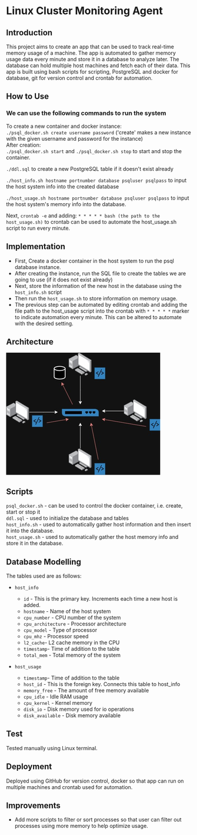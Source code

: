 # Linux Cluster Monitoring Agent

## Introduction
This project aims to create an app that can be used to track real-time memory usage of a machine. The app is automated to gather memory usage data every minute and store it in a database to analyze later. The database can hold multiple host machines and fetch each of their data. This app is built using bash scripts for scripting, PostgreSQL and docker for database, git for version control and crontab for automation.

## How to Use
### We can use the following commands to run the system
To create a new container and docker instance:\
`./psql_docker.sh create username password`
('create' makes a new instance with the given username and password for the instance)
\
After creation:\
`./psql_docker.sh start` and `./psql_docker.sh stop` to start and stop the container.

`./ddl.sql` to create a new PostgreSQL table if it doesn't exist already

`./host_info.sh hostname portnumber database psqluser psqlpass` to input the host system info into the created database

`./host_usage.sh hostname portnumber database psqluser psqlpass` to input the host system's memory info into the database.

Next, `crontab -e` and adding: `* * * * * bash (the path to the host_usage.sh)` to crontab can be used to automate the host_usage.sh script to run every minute.

## Implementation

- First, Create a docker container in the host system to run the psql database instance.
- After creating the instance, run the SQL file to create the tables we are going to use (if it does not exist already)
- Next, store the information of the new host in the database using the `host_info.sh` script
- Then run the `host_usage.sh` to store information on memory usage.
- The previous step can be automated by editing crontab and adding the file path to the host_usage script into the crontab with `* * * * *` marker to indicate automation every minute. This can be altered to automate with the desired setting.


## Architecture

![architecture](./assets/architecture.jpg)

## Scripts

`psql_docker.sh` - can be used to control the docker container, i.e. create, start or stop it\
`ddl.sql` - used to initialize the database and tables\
`host_info.sh` - used to automatically gather host information and then insert it into the database.\
`host_usage.sh` - used to automatically gather the host memory info and store it in the database.

## Database Modelling

The tables used are as follows:

- `host_info`
  - `id` - This is the primary key. Increments each time a new host is added.
  - `hostname` - Name of the host system
  - `cpu_number` - CPU number of the system
  - `cpu_architecture` - Processor architecture
  - `cpu_model` - Type of processor
  - `cpu_mhz` - Processor speed
  - `l2_cache`- L2 cache memory in the CPU
  - `timestamp`- Time of addition to the table
  - `total_mem` - Total memory of the system


- `host_usage`
  - `timestamp`- Time of addition to the table
  - `host_id` - This is the foreign key. Connects this table to host_info
  - `memory_free` - The amount of free memory available
  - `cpu_idle` - Idle RAM usage
  - `cpu_kernel` - Kernel memory
  - `disk_io` - Disk memory used for io operations
  - `disk_available` - Disk memory available

## Test
Tested manually using Linux terminal.
## Deployment
Deployed using GitHub for version control, docker so that app can run on multiple machines and crontab used for automation.
## Improvements
- Add more scripts to filter or sort processes so that user can filter out processes using more memory to help optimize usage.